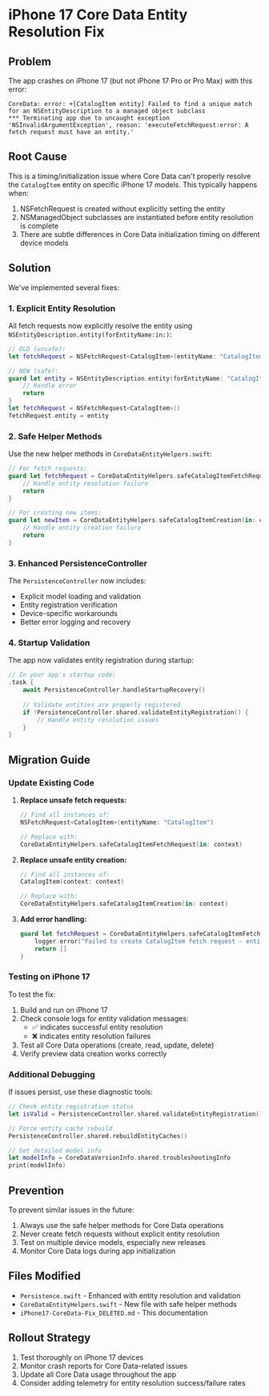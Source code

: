 # iPhone 17 Core Data Entity Resolution Fix

## Problem
The app crashes on iPhone 17 (but not iPhone 17 Pro or Pro Max) with this error:
```
CoreData: error: +[CatalogItem entity] Failed to find a unique match for an NSEntityDescription to a managed object subclass
*** Terminating app due to uncaught exception 'NSInvalidArgumentException', reason: 'executeFetchRequest:error: A fetch request must have an entity.'
```

## Root Cause
This is a timing/initialization issue where Core Data can't properly resolve the `CatalogItem` entity on specific iPhone 17 models. This typically happens when:
1. NSFetchRequest is created without explicitly setting the entity
2. NSManagedObject subclasses are instantiated before entity resolution is complete
3. There are subtle differences in Core Data initialization timing on different device models

## Solution
We've implemented several fixes:

### 1. Explicit Entity Resolution
All fetch requests now explicitly resolve the entity using `NSEntityDescription.entity(forEntityName:in:)`:

```swift
// OLD (unsafe):
let fetchRequest = NSFetchRequest<CatalogItem>(entityName: "CatalogItem")

// NEW (safe):
guard let entity = NSEntityDescription.entity(forEntityName: "CatalogItem", in: context) else {
    // Handle error
    return
}
let fetchRequest = NSFetchRequest<CatalogItem>()
fetchRequest.entity = entity
```

### 2. Safe Helper Methods
Use the new helper methods in `CoreDataEntityHelpers.swift`:

```swift
// For fetch requests:
guard let fetchRequest = CoreDataEntityHelpers.safeCatalogItemFetchRequest(in: context) else {
    // Handle entity resolution failure
    return
}

// For creating new items:
guard let newItem = CoreDataEntityHelpers.safeCatalogItemCreation(in: context) else {
    // Handle entity creation failure
    return
}
```

### 3. Enhanced PersistenceController
The `PersistenceController` now includes:
- Explicit model loading and validation
- Entity registration verification
- Device-specific workarounds
- Better error logging and recovery

### 4. Startup Validation
The app now validates entity registration during startup:

```swift
// In your app's startup code:
.task {
    await PersistenceController.handleStartupRecovery()
    
    // Validate entities are properly registered
    if !PersistenceController.shared.validateEntityRegistration() {
        // Handle entity resolution issues
    }
}
```

## Migration Guide

### Update Existing Code

1. **Replace unsafe fetch requests:**
   ```swift
   // Find all instances of:
   NSFetchRequest<CatalogItem>(entityName: "CatalogItem")
   
   // Replace with:
   CoreDataEntityHelpers.safeCatalogItemFetchRequest(in: context)
   ```

2. **Replace unsafe entity creation:**
   ```swift
   // Find all instances of:
   CatalogItem(context: context)
   
   // Replace with:
   CoreDataEntityHelpers.safeCatalogItemCreation(in: context)
   ```

3. **Add error handling:**
   ```swift
   guard let fetchRequest = CoreDataEntityHelpers.safeCatalogItemFetchRequest(in: context) else {
       logger.error("Failed to create CatalogItem fetch request - entity resolution failed")
       return []
   }
   ```

### Testing on iPhone 17
To test the fix:
1. Build and run on iPhone 17
2. Check console logs for entity validation messages:
   - ✅ indicates successful entity resolution
   - ❌ indicates entity resolution failures
3. Test all Core Data operations (create, read, update, delete)
4. Verify preview data creation works correctly

### Additional Debugging
If issues persist, use these diagnostic tools:

```swift
// Check entity registration status
let isValid = PersistenceController.shared.validateEntityRegistration()

// Force entity cache rebuild
PersistenceController.shared.rebuildEntityCaches()

// Get detailed model info
let modelInfo = CoreDataVersionInfo.shared.troubleshootingInfo
print(modelInfo)
```

## Prevention
To prevent similar issues in the future:
1. Always use the safe helper methods for Core Data operations
2. Never create fetch requests without explicit entity resolution
3. Test on multiple device models, especially new releases
4. Monitor Core Data logs during app initialization

## Files Modified
- `Persistence.swift` - Enhanced with entity resolution and validation
- `CoreDataEntityHelpers.swift` - New file with safe helper methods
- `iPhone17-CoreData-Fix_DELETED.md` - This documentation

## Rollout Strategy
1. Test thoroughly on iPhone 17 devices
2. Monitor crash reports for Core Data-related issues
3. Update all Core Data usage throughout the app
4. Consider adding telemetry for entity resolution success/failure rates